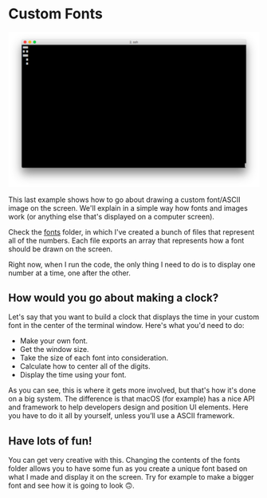 # Custom Fonts

![custom_font](https://raw.githubusercontent.com/davidgatti/How-to-use-Readline-in-NodeJS/master/assets/custom_font.png)

This last example shows how to go about drawing a custom font/ASCII image on the screen. We'll explain in a simple way how fonts and images work (or anything else that's displayed on a computer screen).

Check the [fonts](https://github.com/davidgatti/How-to-use-Readline-in-NodeJS/tree/master/04_custom_fonts/fonts) folder, in which I've created a bunch of files that represent all of the numbers. Each file exports an array that represents how a font should be drawn on the screen.

Right now, when I run the code, the only thing I need to do is to display one number at a time, one after the other.

## How would you go about making a clock?

Let's say that you want to build a clock that displays the time in your custom font in the center of the terminal window. Here's what you'd need to do:

- Make your own font.
- Get the window size.
- Take the size of each font into consideration.
- Calculate how to center all of the digits.
- Display the time using your font.

As you can see, this is where it gets more involved, but that's how it's done on a big system. The difference is that macOS (for example) has a nice API and framework to help developers design and position UI elements. Here you have to do it all by yourself, unless you’ll use a ASCII framework.

## Have lots of fun!

You can get very creative with this. Changing the contents of the fonts folder allows you to have some fun as you create a unique font based on what I made and display it on the screen. Try for example to make a bigger font and see how it is going to look 🙃.
